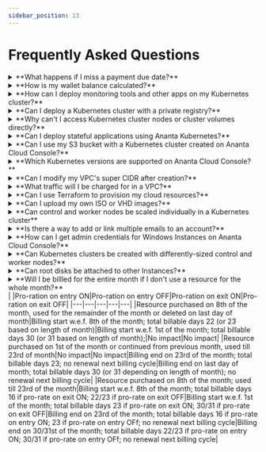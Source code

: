 ```yaml
---
sidebar_position: 13
---
```


# Frequently Asked Questions

<details><summary>**What happens if I miss a payment due date?**</summary>Depending on how your service provider has set up the payment collections policies, one of the following might happen: <br />
**1.** You may be able to continue using your cloud account (uninterrupted usage); <br />
**2.**  You might get payment due date notifications (reminder state); <br />
**3.** You might be disallowed from purchasing new resources but continue to use existing ones (restricted usage); <br />
**4.** You might be put in a disabled state along with all your cloud resources (suspended state); <br />
**5.** You might lose access to your account and all your resources entirely (terminated state). While scenario 1 is the most ideal, realistically one of 2-5 will be configured as a policy. To avoid any likelihood of these events, it is best recommended to always pay your due invoices on time and never miss a due date.</details>

<details><summary>**How is my wallet balance calculated?**</summary>
Wallet balance or [Service Balance](/docs/AccountCentre/WalletandTransactions) is a real-time 'ability to spend' on Ananta Cloud Console. It is a net total of your credit limit, all charges incurred and all payments made for your account. <br />
`Service Balance = Credit Limit - sum(Incurred Charges) + sum(Payments)`</details>

<details><summary>**How can I deploy monitoring tools and other apps on my Kubernetes cluster?**</summary>Once a cluster is deployed, you can deploy pretty much any application using kubectl. Some examples:<br />
**- Postgres DB service**: a PostgreSQL Instance can be deployed on a running Kubernetes cluster using the `kubeconfig` manifests. At this moment, we have not automated this. However, there are standard methods of deploying apps and packages (example) available online, all of which just require cluster access via `kubectl`. The same should be applicable to MongoDB and MySQL instances on clusters.<br />
**- Persistent storage**: CKS uses CloudStack’s block volumes for cluster storage. As of now, CKS does not support using NFS or S3 as persistent storage for Kubernetes clusters. However, once a cluster is created, its PersistentVolume can be pointed to a S3 bucket using the Cloudian S3 operator.<br /> 
**- Monitoring of Kubernetes infrastructure**: users can freely install their own monitoring apps (e.g., Prometheus+Grafana, Rancher etc.) using `kubectl` and Helm Charts.<br /> 
**- Gitlab, ArgoCD**:  these apps can be installed using Helm.<br />
**- Advanced Load balancing and Certificate management**: typically these are handled at the cloud provider level and not at the Kubernetes level.<br /></details>

<details><summary>**Can I deploy a Kubernetes cluster with a private registry?**</summary>Private registry is not supported on Ananta Cloud Console. However, using the Ananta API gateway, you can still pass the private registry details (username, password, URL) as the API query parameters and the API will work as intended, but with restrictive SLA on support.</details>

<details><summary>**Why can't I access Kubernetes cluster nodes or cluster volumes directly?**</summary>Accessing cluster nodes and volumes is disabled on Ananta Cloud Console in order to maintain sanity around cluster billing mechanisms.</details>

<details><summary>**Can I deploy stateful applications using Ananta Kubernetes?**</summary>Yes, Kubernetes supports stateful applications using features like StatefulSets and Persistent Volumes for data storage.</details>

<details><summary>**Can I use my S3 bucket with a Kubernetes cluster created on Ananta Cloud Console?**</summary>Yes, if the S3 bucket has been created using the Ananta S3 Service, you can use the CSI (container storage interface) plugin maintained by Cloudian. If you're using a hyperscaler S3 service or a ceph cluster, you can use the CSI maintained by the hyperscaler (or ceph) with your Kubernetes cluster created on Ananta Cloud Console.</details>

<details><summary>**Which Kubernetes versions are supported on Ananta Cloud Console?**</summary>Ananta supports Kubernetes versions 1.20.x and above.</details>

<details><summary>**Can I modify my VPC's super CIDR after creation?**</summary>No, super CIDR modification is not currently allowed on Ananta Cloud Console. If you wish to change the supernet, it is recommended that you create a new VPC, new subnets and migrate Instances to the new VPC.</details>

<details><summary>**What traffic will I be charged for in a VPC?**</summary>In a VPC, any east-west traffic is free. This includes any traffic or communication between subnets, load balancing between Instances etc. <br />North-south traffic may be chargeable based on your country of usage and/or service provider's preferences. This includes any traffic moving in and out of the VPC through the VR. </details>

<details><summary>**Can I use Terraform to provision my cloud resources?**</summary> Yes, Ananta Cloud Console supports infrastructure as code (IaC) and cloud resource creation using Terraform and the Ananta Gateway API.<br />Any resource created using IaC will be billed hourly.</details>

<details><summary>**Can I upload my own ISO or VHD images?**</summary>No, custom Image uploads are currently not possible on Ananta Cloud Console.</details>

<details><summary> **Can control and worker nodes be scaled individually in a Kubernetes cluster**</summary>No, when a Kubernetes cluster is scaled, the scaling configurations are applied to all the nodes alike.<br /> The following [scaling modes](/docs/Compute/Kubernetes/ScalingKubernetesClusters) are available:
<br/>**Scaling the Control Node** - this can be done by enabling HA at the time of cluster creation;<br/>**Scaling the number of Worker Nodes** - this can be done by specifying minimum and maximum cluster size (Control Nodes are excluded from these limits);<br/>**Reconfiguring the Cluster** - this can be done by specifying a new number of Worker Nodes and changing their Compute configuration.<br/></details>

<details><summary>**Is there a way to add or link multiple emails to an account?**</summary>Yes, multiple email IDs can be used to login to the same subscriber 'parent' account by [creating child users](/docs/AccountCentre/TeamandChildUserManagement). Child users are semi-isolated accounts, in the sense that they all have their own identities on Ananta Cloud Console, but share all resources created in the parent subscriber account.</details>

<details><summary> **How can I get admin credentials for Windows Instances on Ananta Cloud Console?**</summary>When you create a Windows Instance on Ananta Cloud Console, you will receive the password on the email ID registered for your Ananta Cloud Console account.</details>

<details><summary>**Can Kubernetes clusters be created with differently-sized control and worker nodes?**</summary>No, Ananta Kubernetes Service (AK8s) only supports equally-sized Control and Worker nodes in a Kubernetes cluster.</details>

<details><summary>**Can root disks be attached to other Instances?**</summary>No, Root Volumes, i.e., root disks that are created at the time of Instance creation, can not be moved between Instances.<br/>Data Volumes, i.e., addon disks that are created separately, can be attached to and detached from Instances. In other words, Data Volumes are portable while Root Volumes are not.</details>

<details><summary>**Will I be billled for the entire month if I don't use a resource for the whole month?**</summary>Resources are billed based on pro-ration rules defined by the service provider. Pro-ration works in the following ways:<br/>
**- Pro-rate on entry:** this means that, if enabled, your resource will be billed **from** the date of purchase and not from the beginning of the billing month.<br/>
**- Pro-rate on exit:** this means that, if enabled, your resource will be billed **till** the date of usage and not till the end of the billing month.<br/>
Here's a more detailed illustration:<br/></details>
|     |Pro-ration on entry ON|Pro-ration on entry OFF|Pro-ration on exit ON|Pro-ration on exit OFF|
|---|---|---|---|---|
|Resource purchased on 8th of the month, used for the remainder of the month or deleted on last day of month|Billing start w.e.f. 8th of the month; total billable days 22 (or 23 based on length of month)|Billing start w.e.f. 1st of the month; total billable days 30 (or 31 based on length of month);|No impact|No impact|
|Resource purchased on 1st of the month or continued from previous month, used till 23rd of month|No impact|No impact|Billing end on 23rd of the month; total billable days 23; no renewal next billing cycle|Billing end on last day of month; total billable days 30 (or 31 depending on length of month); no renewal next billing cycle|
|Resource purchased on 8th of the month; used till 23rd of the month|Billing start w.e.f. 8th of the month; total billable days 16 if pro-rate on exit ON; 22/23 if pro-rate on exit OFF|Billing start w.e.f. 1st of the month; total billable days 23 if pro-rate on exit ON; 30/31 if pro-rate on exit OFF|Billing end on 23rd of the month; total billable days 16 if pro-rate on entry ON; 23 if pro-rate on entry OFf; no renewal next billing cycle|Billing end on 30/31st of the month; total billable days 22/23 if pro-rate on entry ON; 30/31 if pro-rate on entry OFf; no renewal next billing cycle|


